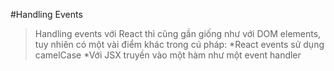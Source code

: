 ﻿#Handling Events
> Handling events với React thì cũng gần giống như với DOM elements, tuy nhiên có một vài điểm khác trong cú pháp:
> *React events sử dụng camelCase
> *Với JSX truyền vào một hàm như một event handler